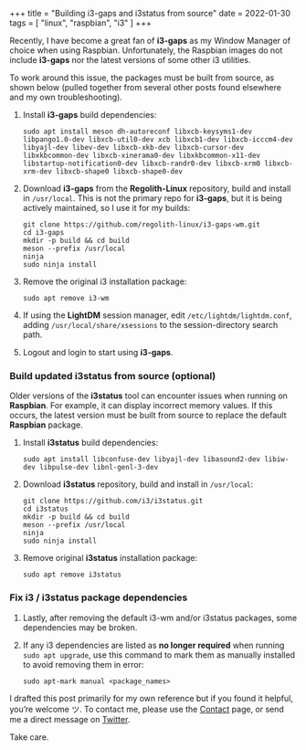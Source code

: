 +++
title = "Building i3-gaps and i3status from source"
date = 2022-01-30
tags = [ "linux", "raspbian", "i3" ]
+++

Recently, I have become a great fan of __i3-gaps__ as my Window Manager of choice when using Raspbian. Unfortunately, the Raspbian images do not include __i3-gaps__ nor the latest versions of some other i3 utilities.  

To work around this issue, the packages must be built from source, as shown below (pulled together from several other posts found elsewhere and my own troubleshooting).

1. Install __i3-gaps__ build dependencies:  

	```
	sudo apt install meson dh-autoreconf libxcb-keysyms1-dev libpango1.0-dev libxcb-util0-dev xcb libxcb1-dev libxcb-icccm4-dev libyajl-dev libev-dev libxcb-xkb-dev libxcb-cursor-dev libxkbcommon-dev libxcb-xinerama0-dev libxkbcommon-x11-dev libstartup-notification0-dev libxcb-randr0-dev libxcb-xrm0 libxcb-xrm-dev libxcb-shape0 libxcb-shape0-dev
	```
	
2. Download __i3-gaps__ from the __Regolith-Linux__ repository, build and install in `/usr/local`. This is not the primary repo for __i3-gaps__, but it is being actively maintained, so I use it for my builds:  

	```
	git clone https://github.com/regolith-linux/i3-gaps-wm.git
	cd i3-gaps
	mkdir -p build && cd build
	meson --prefix /usr/local
	ninja
	sudo ninja install
	```
	
3. Remove the original i3 installation package:  

	`sudo apt remove i3-wm`
	
4. If using the __LightDM__ session manager, edit `/etc/lightdm/lightdm.conf`, adding `/usr/local/share/xsessions` to the session-directory search path.  

5. Logout and login to start using __i3-gaps__.  

### Build updated i3status from source (optional)

Older versions of the __i3status__ tool can encounter issues when running on __Raspbian__. For example, it can display incorrect memory values. If this occurs, the latest version must be built from source to replace the default __Raspbian__ package.

1. Install __i3status__ build dependencies:  

	```
	sudo apt install libconfuse-dev libyajl-dev libasound2-dev libiw-dev libpulse-dev libnl-genl-3-dev
	```
	
2. Download __i3status__ repository, build and install in `/usr/local`:  

	```
	git clone https://github.com/i3/i3status.git
	cd i3status
	mkdir -p build && cd build
	meson --prefix /usr/local
	ninja
	sudo ninja install
	```
	
3. Remove original __i3status__ installation package:  

	`sudo apt remove i3status`  


### Fix i3 / i3status package dependencies  

1. Lastly, after removing the default i3-wm and/or i3status packages, some dependencies may be broken.  

2. If any i3 dependencies are listed as __no longer required__ when running `sudo apt upgrade`, use this command to mark them as manually installed to avoid removing them in error:  

	```
	sudo apt-mark manual <package_names>
	``` 
	
I drafted this post primarily for my own reference but if you found it helpful, you’re welcome ツ. To contact me, please use the [Contact](/contact) page, or send me a direct message on [Twitter](https://twitter.com/TheDeskofBrad).  

Take care.  
